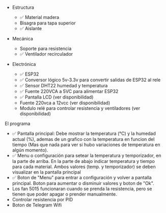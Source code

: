 - Estructura
	- ✅ Material madera
	- Bisagra para tapa superior
  	- ✅ Aislante

- Mecánica
	- Soporte para resistencia
	- ✅ Ventilador recirculador

- Electrónica
	- ✅ ESP32
	- ✅ Conversor lógico 5v-3.3v para convertir salidas de ESP32 al rele
	- ✅ Sensor DHT22 humedad y temperatura
	- ✅ Fuente 220VCA a 5VC para alimentar ESP32
	- ✅ Pantalla LCD (ver disponibilidad)
	- Fuente 220vca a 12vcc (ver disponibilidad)
	- Modulo relé para controlar resistencia y ventiladores (ver disponibilidad)

El programa
- ✅ Pantalla principal: Debe mostrar la temperatura (°C) y la humedad actual (%), ademas de un grafico con la temperatura  en funcion del tiempo (Mas que nada para ver si hubo variaciones de temperatura en algún momento).
- ✅ Menu o configuración para setear la temperatura y temporizador, en la parte de arriba. En la parte de abajo indicar temperatura y tiempo para cada material. Ambos valores (temp. y temporizador) se deben visualizar en la pantalla principal
- ✅ Boton de "Menu" para entrar a configuración y volver a pantalla principal. Boton para aumentar o disminuir valores y boton de "Ok".
- Los fan 5015 funcionaran cuando se prenda la resistencia, pero se tienen que poder apagar o prender manualmente.
- Controlar resistencia por PID
- Boton de Telegram Wifi 
